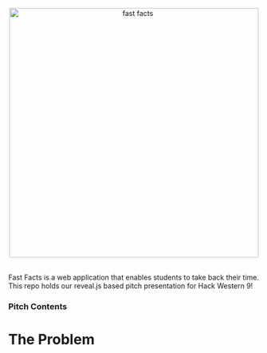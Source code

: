 <!--Make a beatiful readme about this presentation -->
<p align="center">
  <a href="https://lblommesteyn.github.io/hw9-pitch/">
  <img src="C:\Users\16476\reveal.js\hw9-pitch\examples\assets\hw9-logo.png" alt="fast facts" width="500">
  </a>
  <br><br>
</p>

Fast Facts is a web application that enables students to take back their time. This repo holds our reveal.js based pitch presentation for Hack Western 9!

### Pitch Contents

# The Problem
